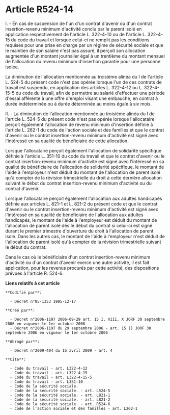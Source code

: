 # Article R524-14

I. - En cas de suspension de l'un d'un contrat d'avenir ou d'un contrat insertion-revenu minimum d'activité conclu par le
parent isolé en application respectivement de l'article L. 322-4-10 ou de l'article L. 322-4-15 du code du travail et lorsque
celui-ci ne remplit pas les conditions requises pour une prise en charge par un régime de sécurité sociale et que le maintien
de son salaire n'est pas assuré, il perçoit son allocation augmentée d'un montant journalier égal à un trentième du montant
mensuel de l'allocation du revenu minimum d'insertion garantie pour une personne isolée.

La diminution de l'allocation mentionnée au troisième alinéa du I de l'article L. 524-5 du présent code n'est pas opérée
lorsque l'un de ces contrats de travail est suspendu, en application des articles L. 322-4-12 ou L. 322-4-15-5 du code du
travail, afin de permettre au salarié d'effectuer une période d'essai afférente à une offre d'emploi visant une embauche, en
contrat à durée indéterminée ou à durée déterminée au moins égale à six mois.

II. - La diminution de l'allocation mentionnée au troisième alinéa du I de l'article L. 524-5 du présent code n'est pas
opérée lorsque l'allocataire perçoit également l'allocation de revenu minimum d'insertion définie à l'article L. 262-1 du
code de l'action sociale et des familles et que le contrat d'avenir ou le contrat insertion-revenu minimum d'activité est
signé avec l'intéressé en sa qualité de bénéficiaire de cette allocation.

Lorsque l'allocataire perçoit également l'allocation de solidarité spécifique définie à l'article L. 351-10 du code du
travail et que le contrat d'avenir ou le contrat insertion-revenu minimum d'activité est signé avec l'intéressé en sa qualité
de bénéficiaire de l'allocation de solidarité spécifique, le montant de l'aide à l'employeur n'est déduit du montant de
l'allocation de parent isolé qu'à compter de la révision trimestrielle du droit à cette dernière allocation suivant le début
du contrat insertion-revenu minimum d'activité ou du contrat d'avenir.

Lorsque l'allocataire perçoit également l'allocation aux adultes handicapés définie aux articles L. 821-1 et L. 821-2 du
présent code et que le contrat d'avenir ou le contrat insertion-revenu minimum d'activité est signé avec l'intéressé en sa
qualité de bénéficiaire de l'allocation aux adultes handicapés, le montant de l'aide à l'employeur est déduit du montant de
l'allocation de parent isolé dès le début du contrat si celui-ci est signé durant le premier trimestre d'ouverture du droit à
l'allocation de parent isolé. Dans les autres cas, le montant de l'aide à l'employeur n'est déduit de l'allocation de parent
isolé qu'à compter de la révision trimestrielle suivant le début du contrat.

Dans le cas où le bénéficiaire d'un contrat insertion-revenu minimum d'activité ou d'un contrat d'avenir exerce une autre
activité, il est fait application, pour les revenus procurés par cette activité, des dispositions prévues à l'article R.
524-6.

**Liens relatifs à cet article**

	**Codifié par**:

	  - Décret n°85-1353 1985-12-17

	**Créé par**:

	  - Décret n°2006-1197 2006-09-29 art. 15 I, VIII, X JORF 30 septembre 2006 en vigueur le 1er octobre 2006
	  - Décret n°2006-1197 du 29 septembre 2006 - art. 15 () JORF 30 septembre 2006 en vigueur le 1er octobre 2006

	**Abrogé par**:

	  - Décret n°2009-404 du 15 avril 2009 - art. 4

	**Cite**:

	  - Code du travail - art. L322-4-12
	  - Code du travail - art. L322-4-15
	  - Code du travail - art. L322-4-15-5
	  - Code du travail - art. L351-10
	  - Code de la sécurité sociale.
	  - Code de la sécurité sociale. - art. L524-5
	  - Code de la sécurité sociale. - art. L821-1
	  - Code de la sécurité sociale. - art. L821-2
	  - Code de la sécurité sociale. - art. R524-6
	  - Code de l'action sociale et des familles - art. L262-1

